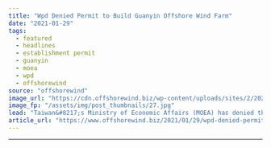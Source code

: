 ```yaml
---
title: "Wpd Denied Permit to Build Guanyin Offshore Wind Farm"
date: "2021-01-29"
tags: 
  - featured
  - headlines
  - establishment permit
  - guanyin
  - moea
  - wpd
  - offshorewind
source: "offshorewind"
image_url: "https://cdn.offshorewind.biz/wp-content/uploads/sites/2/2021/01/29130007/Wpd-Denied-Permit-to-Build-Guanyin-Offshore-Wind-Farm.jpg"
image_fp: "/assets/img/post_thumbnails/27.jpg"
lead: "Taiwan&#8217;s Ministry of Economic Affairs (MOEA) has denied the so-called &#8221;Establishment Permit&#8221; for wpd&#8217;s"
article_url: "https://www.offshorewind.biz/2021/01/29/wpd-denied-permit-to-build-guanyin-offshore-wind-farm/"
---
```


---
